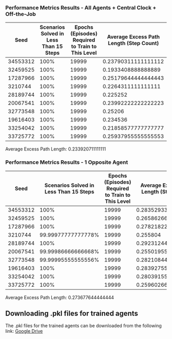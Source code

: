 ### Performance Metrics Results - All Agents + Central Clock + Off-the-Job
| Seed      | Scenarios Solved in Less Than 15 Steps | Epochs (Episodes) Required to Train to This Level | Average Excess Path Length (Step Count) |
|-----------|-----------------------------------------|---------------------------------------------------|------------------------------------------|
| 34553312  | 100%                                    | 19999                                             | 0.23790311111111112                                 |
| 32459525  | 100%                                    | 19999                                             | 0.1933408888888889                       |
| 17287966  | 100%                                    | 19999                                             | 0.25179644444444443                      |
| 3210744   | 100%                                    | 19999                                             | 0.2264311111111111                       |
| 28189744  | 100%                                    | 19999                                             | 0.225252                       |
| 20067541  | 100%                                    | 19999                                             | 0.23992222222222223                      |
| 32773548  | 100%                                    | 19999                                             | 0.25206                       |
| 19616403  | 100%                                    | 19999                                             | 0.234536                       |
| 33254042  | 100%                                    | 19999                                             | 0.21858577777777777                       |
| 33725772  | 100%                                    | 19999                                             | 0.25937955555555553                                  |

Average Excess Path Length: 0.233920711111111

### Performance Metrics Results - 1 Opposite Agent
| Seed      | Scenarios Solved in Less Than 15 Steps | Epochs (Episodes) Required to Train to This Level | Average Excess Path Length (Step Count) |
|-----------|-----------------------------------------|---------------------------------------------------|------------------------------------------|
| 34553312  | 100%                                    | 19999                                             | 0.28352933333333336                                 |
| 32459525  | 100%                                    | 19999                                             | 0.2658626666666667                       |
| 17287966  | 100%                                    | 19999                                             | 0.2782182222222222                      |
| 3210744   | 99.99977777777778%                                    | 19999                                             | 0.255804                       |
| 28189744  | 100%                                    | 19999                                             | 0.29231244444444443                       |
| 20067541  | 99.99986666666668%                                    | 19999                                             | 0.25501955555555555                      |
| 32773548  | 99.99995555555556%                                    | 19999                                             | 0.28210844444444444                       |
| 19616403  | 100%                                    | 19999                                             | 0.28392755555555554                       |
| 33254042  | 100%                                    | 19999                                             | 0.28039155555555556                       |
| 33725772  | 100%                                    | 19999                                             | 0.25960266666666665                                  |

Average Excess Path Length: 0.273677644444444

## Downloading .pkl files for trained agents
The .pkl files for the trained agents can be downloaded from the following link: [Google Drive](https://tinyurl.com/additionalmodeltraining)
